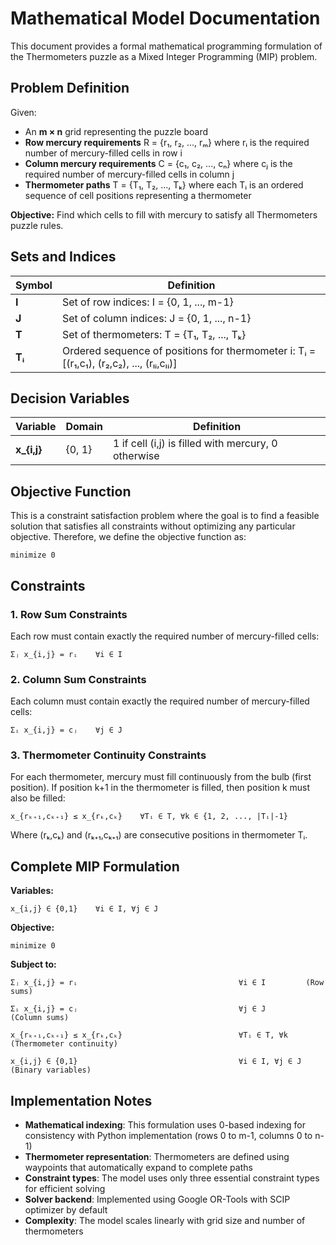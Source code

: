 # Mathematical Model Documentation

This document provides a formal mathematical programming formulation of the Thermometers puzzle as a Mixed Integer Programming (MIP) problem.

## Problem Definition

Given:
- An **m × n** grid representing the puzzle board
- **Row mercury requirements** R = {r₁, r₂, ..., rₘ} where rᵢ is the required number of mercury-filled cells in row i
- **Column mercury requirements** C = {c₁, c₂, ..., cₙ} where cⱼ is the required number of mercury-filled cells in column j
- **Thermometer paths** T = {T₁, T₂, ..., Tₖ} where each Tᵢ is an ordered sequence of cell positions representing a thermometer

**Objective:** Find which cells to fill with mercury to satisfy all Thermometers puzzle rules.

## Sets and Indices

| Symbol | Definition |
|--------|------------|
| **I** | Set of row indices: I = {0, 1, ..., m-1} |
| **J** | Set of column indices: J = {0, 1, ..., n-1} |
| **T** | Set of thermometers: T = {T₁, T₂, ..., Tₖ} |
| **Tᵢ** | Ordered sequence of positions for thermometer i: Tᵢ = [(r₁,c₁), (r₂,c₂), ..., (rₗᵢ,cₗᵢ)] |

## Decision Variables

| Variable | Domain | Definition |
|----------|--------|------------|
| **x_{i,j}** | {0, 1} | 1 if cell (i,j) is filled with mercury, 0 otherwise |

## Objective Function

This is a constraint satisfaction problem where the goal is to find a feasible solution that satisfies all constraints without optimizing any particular objective. Therefore, we define the objective function as:

```
minimize 0
```

## Constraints

### 1. Row Sum Constraints
Each row must contain exactly the required number of mercury-filled cells:

```
Σⱼ x_{i,j} = rᵢ    ∀i ∈ I
```

### 2. Column Sum Constraints  
Each column must contain exactly the required number of mercury-filled cells:

```
Σᵢ x_{i,j} = cⱼ    ∀j ∈ J
```

### 3. Thermometer Continuity Constraints
For each thermometer, mercury must fill continuously from the bulb (first position). If position k+1 in the thermometer is filled, then position k must also be filled:

```
x_{rₖ₊₁,cₖ₊₁} ≤ x_{rₖ,cₖ}    ∀Tᵢ ∈ T, ∀k ∈ {1, 2, ..., |Tᵢ|-1}
```

Where (rₖ,cₖ) and (rₖ₊₁,cₖ₊₁) are consecutive positions in thermometer Tᵢ.

## Complete MIP Formulation

**Variables:**
```
x_{i,j} ∈ {0,1}    ∀i ∈ I, ∀j ∈ J
```

**Objective:**
```
minimize 0
```

**Subject to:**
```
Σⱼ x_{i,j} = rᵢ                                    ∀i ∈ I         (Row sums)

Σᵢ x_{i,j} = cⱼ                                    ∀j ∈ J         (Column sums)

x_{rₖ₊₁,cₖ₊₁} ≤ x_{rₖ,cₖ}                          ∀Tᵢ ∈ T, ∀k    (Thermometer continuity)

x_{i,j} ∈ {0,1}                                    ∀i ∈ I, ∀j ∈ J (Binary variables)
```

## Implementation Notes

- **Mathematical indexing**: This formulation uses 0-based indexing for consistency with Python implementation (rows 0 to m-1, columns 0 to n-1)
- **Thermometer representation**: Thermometers are defined using waypoints that automatically expand to complete paths
- **Constraint types**: The model uses only three essential constraint types for efficient solving
- **Solver backend**: Implemented using Google OR-Tools with SCIP optimizer by default
- **Complexity**: The model scales linearly with grid size and number of thermometers

